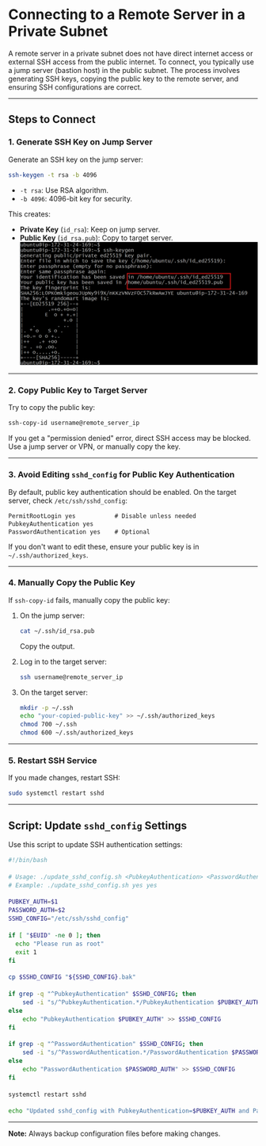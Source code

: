# Connecting to a Remote Server in a Private Subnet

A remote server in a private subnet does not have direct internet access or external SSH access from the public internet. To connect, you typically use a jump server (bastion host) in the public subnet. The process involves generating SSH keys, copying the public key to the remote server, and ensuring SSH configurations are correct.

---

## Steps to Connect

### 1. Generate SSH Key on Jump Server

Generate an SSH key on the jump server:

```bash
ssh-keygen -t rsa -b 4096
```

- `-t rsa`: Use RSA algorithm.
- `-b 4096`: 4096-bit key for security.

This creates:
- **Private Key** (`id_rsa`): Keep on jump server.
- **Public Key** (`id_rsa.pub`): Copy to target server.
![alt text](image.png)
---

### 2. Copy Public Key to Target Server

Try to copy the public key:

```bash
ssh-copy-id username@remote_server_ip
```

If you get a "permission denied" error, direct SSH access may be blocked. Use a jump server or VPN, or manually copy the key.

---

### 3. Avoid Editing `sshd_config` for Public Key Authentication

By default, public key authentication should be enabled. On the target server, check `/etc/ssh/sshd_config`:

```text
PermitRootLogin yes           # Disable unless needed
PubkeyAuthentication yes
PasswordAuthentication yes    # Optional
```

If you don't want to edit these, ensure your public key is in `~/.ssh/authorized_keys`.

---

### 4. Manually Copy the Public Key

If `ssh-copy-id` fails, manually copy the public key:

1. On the jump server:
    ```bash
    cat ~/.ssh/id_rsa.pub
    ```
    Copy the output.

2. Log in to the target server:
    ```bash
    ssh username@remote_server_ip
    ```

3. On the target server:
    ```bash
    mkdir -p ~/.ssh
    echo "your-copied-public-key" >> ~/.ssh/authorized_keys
    chmod 700 ~/.ssh
    chmod 600 ~/.ssh/authorized_keys
    ```

---

### 5. Restart SSH Service

If you made changes, restart SSH:

```bash
sudo systemctl restart sshd
```

---

## Script: Update `sshd_config` Settings

Use this script to update SSH authentication settings:

```bash
#!/bin/bash

# Usage: ./update_sshd_config.sh <PubkeyAuthentication> <PasswordAuthentication>
# Example: ./update_sshd_config.sh yes yes

PUBKEY_AUTH=$1
PASSWORD_AUTH=$2
SSHD_CONFIG="/etc/ssh/sshd_config"

if [ "$EUID" -ne 0 ]; then
  echo "Please run as root"
  exit 1
fi

cp $SSHD_CONFIG "${SSHD_CONFIG}.bak"

if grep -q "^PubkeyAuthentication" $SSHD_CONFIG; then
    sed -i "s/^PubkeyAuthentication.*/PubkeyAuthentication $PUBKEY_AUTH/" $SSHD_CONFIG
else
    echo "PubkeyAuthentication $PUBKEY_AUTH" >> $SSHD_CONFIG
fi

if grep -q "^PasswordAuthentication" $SSHD_CONFIG; then
    sed -i "s/^PasswordAuthentication.*/PasswordAuthentication $PASSWORD_AUTH/" $SSHD_CONFIG
else
    echo "PasswordAuthentication $PASSWORD_AUTH" >> $SSHD_CONFIG
fi

systemctl restart sshd

echo "Updated sshd_config with PubkeyAuthentication=$PUBKEY_AUTH and PasswordAuthentication=$PASSWORD_AUTH"
```

---

**Note:** Always backup configuration files before making changes.